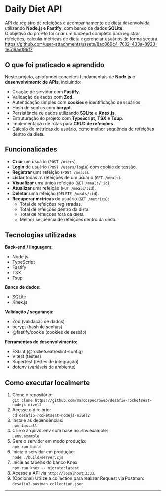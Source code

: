 # Daily Diet API

API de registro de refeições e acompanhamento de dieta desenvolvida utilizando **Node.js e Fastify**, com banco de dados **SQLite**.  
O objetivo do projeto foi criar um backend completo para registrar refeições, calcular métricas de dieta e gerenciar usuários de forma segura.
https://github.com/user-attachments/assets/8ac869c4-7082-433a-8923-1e519ae199f7

## O que foi praticado e aprendido

Neste projeto, aprofundei conceitos fundamentais de **Node.js** e **desenvolvimento de APIs**, incluindo:

- Criação de servidor com **Fastify**.
- Validação de dados com **Zod**.
- Autenticação simples com **cookies** e identificação de usuários.
- Hash de senhas com **bcrypt**.
- Persistência de dados utilizando **SQLite** e **Knex.js**.
- Estruturação do projeto com **TypeScript**, **TSX** e **Tsup**.
- Implementação de rotas para **CRUD de refeições**.
- Cálculo de métricas do usuário, como melhor sequência de refeições dentro da dieta.

## Funcionalidades

- **Criar** um usuário (`POST /users`).
- **Login** de usuário (`POST /users/login`) com cookie de sessão.
- **Registrar** uma refeição (`POST /meals`).
- **Listar** todas as refeições de um usuário (`GET /meals`).
- **Visualizar** uma única refeição (`GET /meals/:id`).
- **Atualizar** uma refeição (`PUT /meals/:id`).
- **Deletar** uma refeição (`DELETE /meals/:id`).
- **Recuperar métricas** do usuário (`GET /metrics`):
  - Total de refeições registradas.
  - Total de refeições dentro da dieta.
  - Total de refeições fora da dieta.
  - Melhor sequência de refeições dentro da dieta.

## Tecnologias utilizadas

**Back-end / linguagem:**

- Node.js
- TypeScript
- Fastify
- TSX
- Tsup

**Banco de dados:**

- SQLite
- Knex.js

**Validação / segurança:**

- Zod (validação de dados)
- bcrypt (hash de senhas)
- @fastify/cookie (cookies de sessão)

**Ferramentas de desenvolvimento:**

- ESLint (@rocketseat/eslint-config)
- Vitest (testes)
- Supertest (testes de integração)
- dotenv (variáveis de ambiente)

## Como executar localmente

1. Clone o repositório:  
   `git clone https://github.com/marcospedroweb/desafio-rocketseat-nodejs-nivel2`
2. Acesse o diretório:  
   `cd desafio-rocketseat-nodejs-nivel2`
3. Instale as dependências:  
   `npm install`
4. Crie o arquivo .env com base no .env.example:  
   `.env.example`
5. Gere o servidor em modo produção:  
   `npm run build`
6. Inicie o servidor em produção:  
   `node ./build/server.cjs`
7. Inicie as tabelas do banco Knex:  
   `npm run knex -- migrate:latest`
8. Acesse a API via `http://localhost:3333`.
9. (Opcional) Utilize a collection para realizar Request via Postman:
   `desafio2.postman_collection.json`

---
